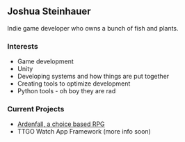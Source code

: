 ## Joshua Steinhauer

Indie game developer who owns a bunch of fish and plants.

### Interests
* Game development
* Unity
* Developing systems and how things are put together
* Creating tools to optimize development 
* Python tools - oh boy they are rad

### Current Projects
* [Ardenfall, a choice based RPG](https://ardenfall.com)
* TTGO Watch App Framework (more info soon)

